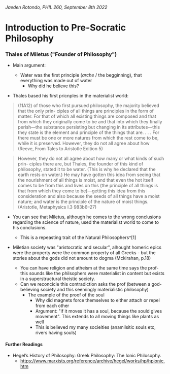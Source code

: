 ###### Jaeden Rotondo, PHIL 260, September 8th 2022

# Introduction to Pre-Socratic Philosophy
### Thales of Miletus  ("Founder of Philosophy")

- Main argument: 
	- Water was the first principle (_arche_ / the begginning), that everything was made out of water
		- Why did he believe this? 

- Thales based his first pricnples in the materialist world: 
> (11A12) of those who first pursued philosophy, the majority believed that the only prin- ciples of all things are principles in the form of matter. For that of which all existing things are composed and that from which they originally come to be and that into which they finally perish—the substance persisting but changing in its attributes—this they state is the element and principle of the things that are. . . . For there must be one or more natures from which the rest come to be, while it is preserved. However, they do not all agree about how (Reeve, From Tales to Aristotle Edition 5)


> However, they do not all agree about how many or what kinds of such prin- ciples there are, but Thales, the founder of this kind of philosophy, stated it to be water. (This is why he declared that the earth rests on water.) He may have gotten this idea from seeing that the nourishment of all things is moist, and that even the hot itself comes to be from this and lives on this (the principle of all things is that from which they come to be)—getting this idea from this consideration and also because the seeds of all things have a moist nature; and water is the principle of the nature of moist things. (Aristotle, Metaphysics I.3 983b6–27)

- You can see that Miletus, although he comes to the wrong conclusions regarding the science of nature, used the materialist world to come to his conclusions. 
	- This is a repeasting trait of the Natural Philosophers^[1]

- Miletian society was "aristocratic and secular", alhought homeric epics were the property were the common property of all Greeks - but the stories about the gods did not amount to dogma (Mckirahan, p.18)
	- You can have religion and atheism at the same time says the prof- this sounds like the philsophers were materialist in content but exists in a superstructural theistic society. 
	- Can we reconcicle this contradiction asks the prof (between a god-believing society and this seemingly materialistic philosophy)
		- The example of the proof of the soul 
			- Why did magnets force themselves to either attach or repel from each other 
			- Argument: "if it moves it has a soul, because the sould gives movement". This extends to all moving things like plants as well 
			- This is believed my many socieities (anamilsitic souls etc, rivers having souls)



#### Further Readings
- Hegel’s History of Philosophy: Greek Philosophy: The Ionic Philosophy.
	- https://www.marxists.org/reference/archive/hegel/works/hp/hpionic.htm
